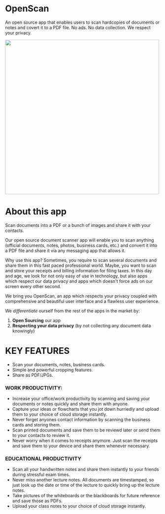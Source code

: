 # OpenScan

An open source app that enables users to scan hardcopies of documents or notes and covert it to a PDF file. No ads. No data collection. We respect your privacy.

<img src="https://github.com/Ethereal-Developers-Inc/OpenScan/blob/master/assets/scan_g.jpeg" style="width: 500px; height: 500px">

# About this app

Scan documents into a PDF or a bunch of images and share it with your contacts.

Our open source document scanner app will enable you to scan anything (official documents, notes, photos, business cards, etc.) and convert it into a PDF file and share it via any messaging app that allows it.

Why use this app?
Sometimes, you require to scan several documents and share them in this fast paced professional world. Maybe, you want to scan and store your receipts and billing information for filing taxes. In this day and age, we look for not only easy of use in technology, but also apps which respect our data privacy and apps which doesn't force ads on our screen every other second. 

We bring you OpenScan, an app which respects your privacy coupled with comprehensive and beautiful user interface and a flawless user experience.

We *differentiate* ourself from the rest of the apps in the market by:
1. **Open Sourcing** our app
2. **Respecting your data privacy** (by not collecting any document data knowingly)

# KEY FEATURES
* Scan your documents, notes, business cards.
* Simple and powerful cropping features.
* Share as PDF/JPGs.

### WORK PRODUCTIVITY:
* Increase your office/work productivity by scanning and saving your documents or notes quickly and share them with anyone.
* Capture your ideas or flowcharts that you jot down hurriedly and upload them to your choice of cloud storage instantly.
* Never forget anyones contact information by scanning the business cards and storing them.
* Scan printed documents and save them to be reviewd later or send them to your contacts to review it.
* Never worry when it comes to receipts anymore. Just scan the receipts and save them to your device and share them whenever necessary.

### EDUCATIONAL PRODUCTIVITY
* Scan all your handwritten notes and share them instantly to your friends during stressful exam times.
* Never miss another lecture notes. All documents are timestamped, so just look up the date or time of the lecture to quickly bring up the lecture notes.
* Take pictures of the whiteboards or the blackboards for future reference and save those as PDFs.
* Upload your class notes to your choice of cloud storage instantly.